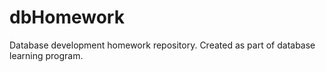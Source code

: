 dbHomework
==========

Database development homework repository. Created as part of database learning program.  
